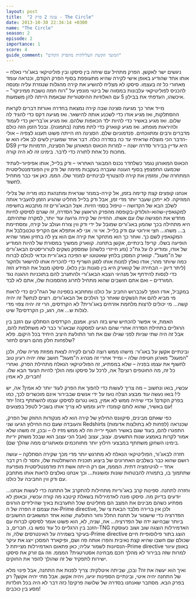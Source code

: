 ```yaml
---
layout: post
title:  "עונה 2 פרק 2 - The Circle"
date: 2013-10-30 22:34:14 +0300
name: "The Circle"
season: 2
episode: 2
importance: 1
score: 4
guide_comment: "המשך הקשת העלילתית מהפרק הקודם"
---
```

ניגשים ישר לאקשן. הפרק מתחיל עם שיחה בין סיסקו ובין פוליטיקאי באג'ורי נאלח – אותו אחד שהודיע באופן אישי לקירה שהיא מתעופפת בסוף הפרק הקודם, וכנראה עומד מאחורי כל זה בעצמו. סיסקו לא מצליח להושיע את קירה מהגלות שנגזרת עליה ומנסה להכניס לפוליטיקאי עלבונות במסווה של ביטוי מונפץ על "רוח חמה נושבת ממיניקוי" – איכשהו, העדפתי את בבילון 5 עם האלוזיות ההיסטוריות שבאמת הייתה להן משמעות.

מייד אחר כך מגיעה סצינה שבה קירה נמצאת בחדרה ואורזת דברים לקראת ההסתלקות, ואז מגיע אודו כדי לשכנע אותה להישאר. ואז מגיעה דקס כדי להגיד לה שלום. ואז מגיע באשיר כדי להיות ילד הכאפות שלהם. ואז מגיע או'ברייאן כדי לעמוד ולהיראות מופתע. ואז מגיע קווארק כדי לתת מתנה (בתמונה). ובכל הזמן הזה כולם מדברים ורבים ומתווכחים. פנדמוניום שלם. הסצינה הזו הייתה פשוט תענוג לצפיה – אולי הדבר הכי מוצלח שראיתי עד כה בסדרה כולה. דבר אחד שמעניין לשים לב אליו הוא ש-DS9 היא עדיין בבירור סדרה ישנה – למרות הכאוס המאורגן של הסצינה, הדמויות עדיין מחכות כל אחת לתורה כדי לדבר. בימינו זה לא היה קורה.

הכאוס המאורגן נגמר כשלחדר נכנס המבוגר האחראי – ודק בלייל, אותו אפיפיור-לעתיד שכמעט התפצפץ בסוף העונה שעברה בעקבות מזימה של ודק ווין הפונדמנטליסטית המתחרה שלו, ומזמין את קירה להצטרף לבינתיים למנזר שלו. הממ. כאן אני כבר מתחיל לחשוד.

אנחנו קופצים קצת קדימה בזמן, אל קירה-במנזר שנראית ומתנהגת כמו מריה של צלילי המוזיקה. לא ייתכן שעבר יותר מדי זמן, אבל ודק בלייל מחליט שהגיע הזמן להעביר אותה לשלב הבא של הקדושה – טיפול בסמי הזיות. אצל הבאג'ורים זה מתבטא בחשיפה למקגאפין-שהוא-הולודק-בקופסה מהפרק הראשון של הסדרה, זה שגרם לסיסקו לחיות מחדש את הפגישה שלו עם אשתו. ההזייה של קירה גרועה עוד יותר, למקרה שתהיתם. היא מתחילה בכך שהמון באג'ורים שמובל על ידי ודק ווין צורח ועולב על קירה, ומסתיימת ב... משהו... חצי אירוטי עם ודק בלייל. אוי ווי. אני לא אתפלא אם הקריפ טכנובלבל את המקגאפין לשם כך. ואחר כך הוא מתחקר את קירה אם הוא צץ לה בחזיון ואמר שהיא הופיעה בשלו. קריפ!
בינתיים, אקשן בתחנה. קווארק ממשיך במסורת של להיות המודיע של אודו, ומודיע לו על גח"כ (גזע חייזרי כלשהו) שמספק נשקים לטרוריסטים הבאג'ורים של ה"מעגל". קווארק המסכן בלחץ שאוטוטו יש הפיכה באג'ורית וכדאי לכולם לברוח כמה שיותר מהר; אודו נאלץ למנות אותו לסגן השריף כדי להכריח אותו להישאר ולחקור (ליתר דיוק – הבחירה של קווארק היא בין סגנות ובין כלא). סיסקו מנצל את המידע הזה כדי לנסות להידחף אל מנהיגי הצבא הבאג'ורי ולהתערב להם בתוכניות ההגנה נגד המורדים – ואם אתם חושבים שהוא מתחיל לחרוג מהסמכות שלו, אתם לא לבד.

במקביל, אודו הופך לעכברוש החביב על כולנו ומתחבא בספינה של הגח"כים כדי לראות מי מביא להם את הנשקים שאחר כך הולכים אל הבאג'ורים. רוצים לנחש? זה יהיה קשה... מי יכולים לרצות מלחמת אזרחים באג'ורית? לא הקרדסים, הרי זה יהיה צפוי מדי לגלות ש... אה, רגע, כן הקרדסים? שיט.

האמת, אי אפשר להכחיש שיש בזה הגיון. אמנם, הקרדסים הסתלקו עם הזנב בין הרגליים בתחילת הסדרה אחרי שהם הגיעו למסקנה שבאג'ור כבר לא משתלמת להם, אבל זה היה שתי שניות לפני שגילו שם את חור התולעת היציב היחיד בכל היקום. פלא שלפחות חלק מהם רוצים לחזור?

ובינתיים אקשן על באג'ור: מישהו ממש רוצה לגרום לקירה לצאת מפוזת מריה שלה, ולכן "המעגל" מארגן חטיפה שלה – ומייד אחרי זה מנהיג ה"מעגל" חושב שזה יהיה רעיון טוב לחשוף את עצמו בפניה – שלא במפתיע, זה הפוליטיקאי הנאלח מתחילת הפרק. ואחרי כל זה, מה החוטפים רוצים? אה, לרכל על סיסקו ומה הולך להיות הצעד הבא שלו. חברים, לא אמין!

עכשיו, בואו ונחשוב – מה צריך לעשות כדי להפוך את הפרק לעוד יותר לא אמין? אה, יש לי! בואו נעשה *עוד* מבצע הצלה נועז על ידי אנשים שבבירור אינם מוכשרים לכך, כמו בפרק הקודם! וכדי שיהיה ממש לא אמין, בואו נגרום לסיסקו עצמו להשתתף בזה! יחד עם באשיר, שהוא לוחם קומנדו ידוע וממש לא צריך אותו בשביל לטפל בפצועים!

כפי שאתם מבינים, סיקוונס החילוץ של קירה הוא לא מנקודות החוזק של הפרק, והעובדה שעם כוח החילוץ הגיעו שני Redshirts (לפחות לא בחולצות אדומות) שכנראה התפגרו להם, בעוד שגם באשיר חוטף ירייה וזה לא ממש מזיז לו – ובכן, זה משהו שלא אמור לקרות באמצע שנות התשעים. עצוב, עצוב (אבל הכי עצוב הוא שבכל משחק יריות בימינו השחקן משתתף במבצעי חילוץ יותר מתוחכמים ומאתגרים ממה שהלך שם).

חזרה לבאג'ור, הפוליטיקאי הנאלח לא מתרגש יותר מדי מכך שקירה הסתלקה – עושה רושם שהוא כבר בשלבים האחרונים של ביצוע תוכנית ההשתלטות שלו, וחסר לו רק דבר אחד – לגיטימציה דתית. המממ, אם רק הייתה אשת דת פודמנטליסטית מופרעת שתתמוך בו, בתמורה להבטחות שונות ומשונות... וכך אנחנו נאלצים לראות אותו מתחבק עם ודק ווין החביבה על כולנו.

...וחזרה לתחנה. ספינות קרב באג'וריות מתחילות להתקרב אל התחנה כדי לעשות אנחנו יודעים בדיוק מה. סיסקו פונה לאדמירלות בשאלת קיטבג מה קורה עכשיו, ובאופן לא מפתיע כשהם מבינים את המצב הם מחליטים שכל התערבות באיך שהילידים הורגים את עצמם זו הפרה של ה-Prime directive, ולכן אין ברירה מלבד הבאת צי של הפדרציה כדי שישמור על תחנת החלל וחור התולעת, שהוא אחד המשאבים החשובים ביותר שבהישג ידה של הפדרציה... אה, שניה, לא, הוא פשוט אומר לסיסקו לברוח עם הזנב בין הרגליים כל עוד נפשו בו. חברים, ב-TNG האדמירלות הוצגה שוב ושוב כעוסקת בעיקר בשמירה על האינטרסים שלה, וה-Prime directive הוצג בתור פילוסופיית חיים שכולם שם חשבו שהיא קצת נאיבית והפרו אותה פה ושם, ופיקארד המסכן ייצג את עיקר הנסיונות לשמור עליה; כאן פתאום האדמירלות מצייתת ל-Prime directive באופן עיוור למרות שזה בבירור לא מהלך חכם מבחינה אסטרטגית? המממ. וזה גם זורק את סיסקו ישירות לתפקיד של זה שהולך להפר את החוקים.

ואיך הוא יעשה את זה? ובכן, שביתה איטלקית: צריך לפנות את התחנה, אבל פינוי מלא של התחנה יהיה איטי, ובינתיים הספינות יגיעו, ויהיה אקשן. אבל מתי יהיה אקשן? רק בפרק הבא. מסתבר שאנחנו בסדרה של שלושה פרקים! כזה דבר לא היה בכל תולדות מסע בין כוכבים!